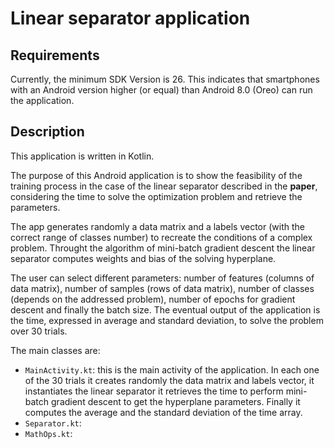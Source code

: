 # Linear separator application
## Requirements
Currently, the minimum SDK Version is 26. This indicates that smartphones with an Android version higher (or equal) than Android 8.0 (Oreo) can run the application.

## Description
This application is written in Kotlin.

The purpose of this Android application is to show the feasibility of the training process in the case of the linear separator described in the **paper**, considering the time to solve the optimization problem and retrieve the parameters.

The app generates randomly a data matrix and a labels vector (with the correct range of classes number) to recreate the conditions of a complex problem.
Throught the algorithm of mini-batch gradient descent the linear separator computes weights and bias of the solving hyperplane.

The user can select different parameters: number of features (columns of data matrix), number of samples (rows of data matrix), number of classes (depends on the addressed problem), number of epochs for gradient descent and finally the batch size. The eventual output of the application is the time, expressed in average and standard deviation, to solve the problem over 30 trials.

The main classes are:
* `MainActivity.kt`: this is the main activity of the application. In each one of the 30 trials it creates randomly the data matrix and labels vector, it instantiates the linear separator it retrieves the time to perform mini-batch gradient descent to get the hyperplane parameters. Finally it computes the average and the standard deviation of the time array.
* `Separator.kt`:
* `MathOps.kt`:

